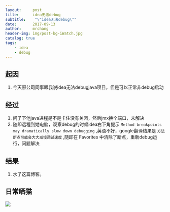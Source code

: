 ```yaml
---
layout:     post
title:      idea无法debug
subtitle:    "\"idea无法debug\""
date:       2017-09-13
author:     mrchang
header-img: img/post-bg-iWatch.jpg
catalog: true
tags:
    - idea
    - debug
---
```


## 起因
1. 今天原公司同事跟我说idea无法debugjava项目，但是可以正常非debug启动
   
## 经过
1. 问了下他java进程是不是卡住没有关闭，然后jmx换个端口，未解决
2. 随即远程到她电脑，观察debug的时候idea右下角提示 `Method breakpoints may dramatically slow down debugging`
    ,英语不好，google翻译结果是 `方法断点可能会大大减慢调试速度` ,随即在 Favorites 中清除了断点，重新debug运行，问题解决

## 结果
1. 水了这篇博客。


## 日常晒猫

   ![](http://cdn-blog.jetbrains.org.cn/17-9-13/11120190.jpg)